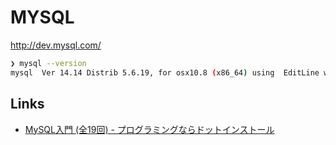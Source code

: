 # MYSQL

http://dev.mysql.com/

```sh
❯ mysql --version
mysql  Ver 14.14 Distrib 5.6.19, for osx10.8 (x86_64) using  EditLine wrapper
```


## Links

- [MySQL入門 (全19回) - プログラミングならドットインストール](http://dotinstall.com/lessons/basic_mysql_v2)
